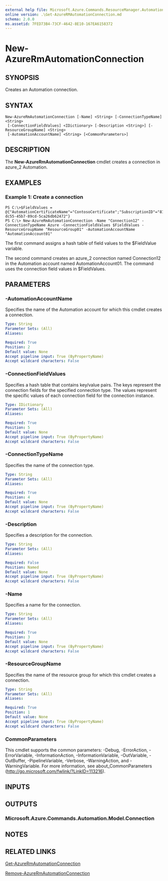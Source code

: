 ```yaml
---
external help file: Microsoft.Azure.Commands.ResourceManager.Automation.dll-Help.xml
online version: .\Get-AzureRMAutomationConnection.md
schema: 2.0.0
ms.assetid: 7FED73B4-73CF-4642-8E10-167EA6158372
---
```


# New-AzureRmAutomationConnection

## SYNOPSIS
Creates an Automation connection.

## SYNTAX

```
New-AzureRmAutomationConnection [-Name] <String> [-ConnectionTypeName] <String>
 [-ConnectionFieldValues] <IDictionary> [-Description <String>] [-ResourceGroupName] <String>
 [-AutomationAccountName] <String> [<CommonParameters>]
```

## DESCRIPTION
The **New-AzureRmAutomationConnection** cmdlet creates a connection in azure_2 Automation.

## EXAMPLES

### Example 1: Create a connection
```
PS C:\>$FieldValues = @{"AutomationCertificateName"="ContosoCertificate";"SubscriptionID"="81b59010-dc55-45b7-89cd-5ca26db62472"}
PS C:\> New-AzureRmAutomationConnection -Name "Connection12" -ConnectionTypeName Azure -ConnectionFieldValues $FieldValues -ResourceGroupName "ResourceGroup01" -AutomationAccountName "AutomationAccount01"
```

The first command assigns a hash table of field values to the $FieldValue variable.

The second command creates an azure_2 connection named Connection12 in the Automation account named AutomationAccount01.
The command uses the connection field values in $FieldValues.

## PARAMETERS

### -AutomationAccountName
Specifies the name of the Automation account for which this cmdlet creates a connection.

```yaml
Type: String
Parameter Sets: (All)
Aliases: 

Required: True
Position: 2
Default value: None
Accept pipeline input: True (ByPropertyName)
Accept wildcard characters: False
```

### -ConnectionFieldValues
Specifies a hash table that contains key/value pairs.
The keys represent the connection fields for the specified connection type.
The values represent the specific values of each connection field for the connection instance.

```yaml
Type: IDictionary
Parameter Sets: (All)
Aliases: 

Required: True
Position: 5
Default value: None
Accept pipeline input: True (ByPropertyName)
Accept wildcard characters: False
```

### -ConnectionTypeName
Specifies the name of the connection type.

```yaml
Type: String
Parameter Sets: (All)
Aliases: 

Required: True
Position: 4
Default value: None
Accept pipeline input: True (ByPropertyName)
Accept wildcard characters: False
```

### -Description
Specifies a description for the connection.

```yaml
Type: String
Parameter Sets: (All)
Aliases: 

Required: False
Position: Named
Default value: None
Accept pipeline input: True (ByPropertyName)
Accept wildcard characters: False
```

### -Name
Specifies a name for the connection.

```yaml
Type: String
Parameter Sets: (All)
Aliases: 

Required: True
Position: 3
Default value: None
Accept pipeline input: True (ByPropertyName)
Accept wildcard characters: False
```

### -ResourceGroupName
Specifies the name of the resource group for which this cmdlet creates a connection.

```yaml
Type: String
Parameter Sets: (All)
Aliases: 

Required: True
Position: 1
Default value: None
Accept pipeline input: True (ByPropertyName)
Accept wildcard characters: False
```

### CommonParameters
This cmdlet supports the common parameters: -Debug, -ErrorAction, -ErrorVariable, -InformationAction, -InformationVariable, -OutVariable, -OutBuffer, -PipelineVariable, -Verbose, -WarningAction, and -WarningVariable. For more information, see about_CommonParameters (http://go.microsoft.com/fwlink/?LinkID=113216).

## INPUTS

## OUTPUTS

### Microsoft.Azure.Commands.Automation.Model.Connection

## NOTES

## RELATED LINKS

[Get-AzureRmAutomationConnection](.\Get-AzureRMAutomationConnection.md)

[Remove-AzureRmAutomationConnection](.\Remove-AzureRMAutomationConnection.md)


